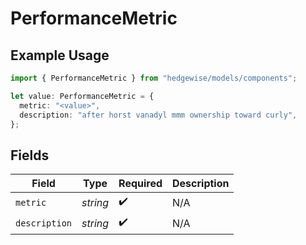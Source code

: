 # PerformanceMetric

## Example Usage

```typescript
import { PerformanceMetric } from "hedgewise/models/components";

let value: PerformanceMetric = {
  metric: "<value>",
  description: "after horst vanadyl mmm ownership toward curly",
};
```

## Fields

| Field              | Type               | Required           | Description        |
| ------------------ | ------------------ | ------------------ | ------------------ |
| `metric`           | *string*           | :heavy_check_mark: | N/A                |
| `description`      | *string*           | :heavy_check_mark: | N/A                |